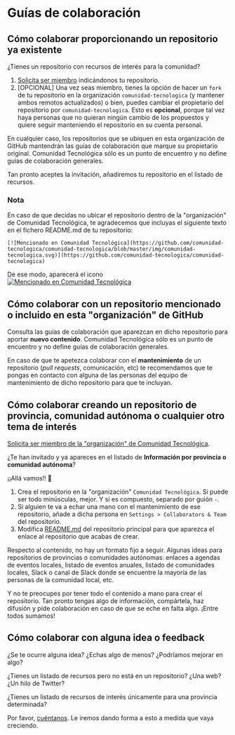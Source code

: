 # Guías de colaboración

## Cómo colaborar proporcionando un repositorio ya existente

¿Tienes un repositorio con recursos de interés para la comunidad?

1. [Solicita ser miembro](https://github.com/comunidad-tecnologica/comunidad-tecnologica/issues/new?labels=&template=plantilla-para-solicitar-ser-miembro.md&title=) indicándonos tu repositorio.
2. [OPCIONAL] Una vez seas miembro, tienes la opción de hacer un `fork` de tu repositorio en la organización `comunidad-tecnologica` (y mantener ambos remotos actualizados) o bien, puedes cambiar el propietario del repositorio por `comunidad-tecnologica`. Esto es **opcional**, porque tal vez haya personas que no quieran ningún cambio de los propuestos y quiere seguir manteniendo el repositorio en su cuenta personal. 

En cualquier caso, los repositorios que se ubiquen en esta organización de GitHub mantendrán las guías de colaboración que marque su propietario original. Comunidad Tecnológica sólo es un punto de encuentro y no define guías de colaboración generales.

Tan pronto aceptes la invitación, añadiremos tu repositorio en el listado de recursos.

### Nota

En caso de que decidas no ubicar el repositorio dentro de la "organización" de Comunidad Tecnológica, te agradecemos que incluyas el siguiente texto en el fichero README.md de tu repositorio:

```
[![Mencionado en Comunidad Tecnológica](https://github.com/comunidad-tecnologica/comunidad-tecnologica/blob/master/img/comunidad-tecnologica.svg)](https://github.com/comunidad-tecnologica/comunidad-tecnologica)
```

De ese modo, aparecerá el icono [![Mencionado en Comunidad Tecnológica](https://github.com/comunidad-tecnologica/comunidad-tecnologica/blob/master/img/comunidad-tecnologica.svg)](https://github.com/comunidad-tecnologica/comunidad-tecnologica)

## Cómo colaborar con un repositorio mencionado o incluido en esta "organización" de GitHub

Consulta las guías de colaboración que aparezcan en dicho repositorio para aportar **nuevo contenido**. Comunidad Tecnológica sólo es un punto de encuentro y no define guías de colaboración generales.

En caso de que te apetezca colaborar con el **mantenimiento** de un repositorio (_pull requests_, comunicación, etc) te recomendamos que te pongas en contacto con alguna de las personas del equipo de mantenimiento de dicho repositorio para que te incluyan.

## Cómo colaborar creando un repositorio de provincia, comunidad autónoma o cualquier otro tema de interés

[Solicita ser miembro de la "organización" de Comunidad Tecnológica](https://github.com/comunidad-tecnologica/comunidad-tecnologica/issues/new).

¿Te han invitado y ya apareces en el listado de **Información por provincia o comunidad autónoma**?

¡¡Allá vamos!! :tada:

1. Crea el repositorio en la "organización" `Comunidad Tecnológica`. Si puede ser todo minúsculas, mejor. Y si es compuesto, separado por guión `-`.
2. Si alguien te va a echar una mano con el mantenimiento de ese repositorio, añade a dicha persona en `Settings > Collaborators & Team` del repositorio.
3. Modifica [README.md](https://github.com/comunidad-tecnologica/comunidad-tecnologica/blob/master/README.md) del repositorio principal para que aparezca el enlace al repositorio que acabas de crear.

Respecto al contenido, no hay un formato fijo a seguir. Algunas ideas para repositorios de provincias o comunidades autónomas: enlaces a agendas de eventos locales, listado de eventos anuales, listado de comunidades locales, Slack o canal de Slack donde se encuentre la mayoría de las personas de la comunidad local, etc.

Y no te preocupes por tener todo el contenido a mano para crear el repositorio. Tan pronto tengas algo de información, compártela, haz difusión y pide colaboración en caso de que se eche en falta algo. ¡Entre todos sumamos!

## Cómo colaborar con alguna idea o feedback

¿Se te ocurre alguna idea? ¿Echas algo de menos? ¿Podríamos mejorar en algo?

¿Tienes un listado de recursos pero no está en un repositorio? ¿Una web? ¿Un hilo de Twitter?

¿Tienes un listado de recursos de interés únicamente para una provincia determinada?

Por favor, [cuéntanos](https://github.com/comunidad-tecnologica/comunidad-tecnologica/issues/new). Le iremos dando forma a esto a medida que vaya creciendo.
